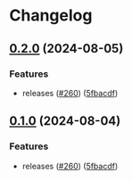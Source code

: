 # Changelog

## [0.2.0](https://github.com/vivek-x-jha/tmux-sourdiesel/compare/v0.1.0...v0.2.0) (2024-08-05)


### Features

* releases ([#260](https://github.com/vivek-x-jha/tmux-sourdiesel/issues/260)) ([5fbacdf](https://github.com/vivek-x-jha/tmux-sourdiesel/commit/5fbacdf3559cf4496eef02aead087b3bb715e570))

## [0.1.0](https://github.com/catppuccin/tmux/compare/v0.0.1...v0.1.0) (2024-08-04)


### Features

* releases ([#260](https://github.com/catppuccin/tmux/issues/260)) ([5fbacdf](https://github.com/catppuccin/tmux/commit/5fbacdf3559cf4496eef02aead087b3bb715e570))
